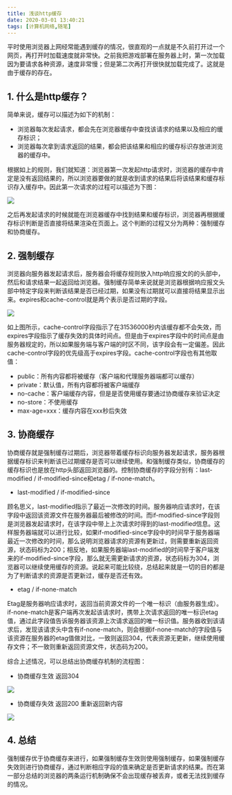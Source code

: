 ```yaml
---
title: 浅谈http缓存
date: 2020-03-01 13:40:21
tags: [计算机网络,随笔]
---
```


平时使用浏览器上网经常能遇到缓存的情况，很直观的一点就是不久前打开过一个网页，再打开时加载速度就非常快。之前我把游戏部署在服务器上时，第一次加载因为要请求各种资源，速度非常慢；但是第二次再打开很快就加载完成了。这就是由于缓存的存在。

<!--more-->

## 1. 什么是http缓存？

简单来说，缓存可以描述为如下的机制：

- 浏览器每次发起请求，都会先在浏览器缓存中查找该请求的结果以及相应的缓存标识；
- 浏览器每次拿到请求返回的结果，都会把该结果和相应的缓存标识存放进浏览器的缓存中。

根据如上的规则，我们就知道：浏览器第一次发起http请求时，浏览器的缓存中肯定是没有返回结果的，所以浏览器要做的就是收到请求的结果后将该结果和缓存标识存入缓存中。因此第一次请求的过程可以描述为下图：

![](/img/request1.png)

之后再发起请求的时候就能在浏览器缓存中找到结果和缓存标识，浏览器再根据缓存标识判断是否直接将结果渲染在页面上。这个判断的过程又分为两种：强制缓存和协商缓存。



## 2. 强制缓存

浏览器向服务器发起请求后，服务器会将缓存规则放入http响应报文的的头部中，然后和请求结果一起返回给浏览器。强制缓存简单来说就是浏览器根据响应报文头部中特定字段来判断该结果是否已经过期，如果没有过期就可以直接将结果显示出来。expires和cache-control就是两个表示是否过期的字段。

![](/img/cache-control.png)

如上图所示，cache-control字段指示了在31536000秒内该缓存都不会失效，而expires字段指示了缓存失效的具体时间点。但是由于expires字段中的时间点是由服务器规定的，所以如果服务端与客户端的时区不同，该字段会有一定偏差。因此cache-control字段的优先级高于expires字段。cache-control字段也有其他取值：

- public：所有内容都将被缓存（客户端和代理服务器端都可以缓存）
- private：默认值，所有内容都将被客户端缓存
- no-cache：客户端缓存内容，但是是否使用缓存要通过协商缓存来验证决定
- no-store：不使用缓存
- max-age=xxx：缓存内容在xxx秒后失效



## 3. 协商缓存

协商缓存就是强制缓存过期后，浏览器带着缓存标识向服务器发起请求，服务器根据缓存标识来判断该已过期缓存是否可以继续使用。和强制缓存类似，协商缓存的缓存标识也是放在http头部返回浏览器的。控制协商缓存的字段分别有：last-modified / if-modified-since和etag / if-none-match。

- last-modified / if-modified-since

顾名思义，last-modified指示了最近一次修改的时间。服务器响应请求时，在该字段中返回该资源文件在服务器最后被修改的时间。而if-modified-since字段则是浏览器发起请求时，在该字段中带上上次请求时得到的last-modified信息。这样服务器端就可以进行比较，如果if-modified-since字段中的时间早于服务器端最近一次修改的时间，那么说明浏览器请求的资源有更新过，则需要重新返回资源，状态码标为200；相反地，如果服务器端last-modified的时间早于客户端发来的if-modified-since字段，那么就无需更新请求的资源，状态码标为304，浏览器可以继续使用缓存的资源。说起来可能比较绕，总结起来就是一切的目的都是为了判断请求的资源是否更新过，缓存是否还有效。

- etag / if-none-match

Etag是服务器响应请求时，返回当前资源文件的一个唯一标识（由服务器生成）。if-none-match是客户端再次发起该请求时，携带上次请求返回的唯一标识etag值，通过此字段值告诉服务器该资源上次请求返回的唯一标识值。服务器收到该请求后，发现该请求头中含有if-none-match，则会根据if-none-match的字段值与该资源在服务器的etag值做对比，一致则返回304，代表资源无更新，继续使用缓存文件；不一致则重新返回资源文件，状态码为200。

综合上述情况，可以总结出协商缓存机制的流程图：

- 协商缓存生效 返回304

![](/img/304.png)

- 协商缓存失效 返回200 重新返回新内容 

![](/img/200.png)



## 4. 总结

强制缓存优于协商缓存来进行，如果强制缓存生效则使用强制缓存，如果强制缓存失效则进行协商缓存，通过判断相应字段的值来确定是否更新请求的结果。而在第一部分总结的浏览器的两条运行机制确保不会出现缓存被丢弃，或者无法找到缓存的情况。

